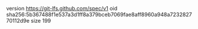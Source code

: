 version https://git-lfs.github.com/spec/v1
oid sha256:5b367488f1e537a3d1ff8a379bceb7069fae8aff8960a948a723282770112d9e
size 199

